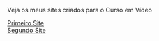 Veja os meus sites criados para o Curso em Vídeo

<a href="https://conationi.github.io/HTML-CSS/primeirosite/">Primeiro Site</a> <br>
<a href="https://conationi.github.io/HTML-CSS/segundosite/">Segundo Site</a>
